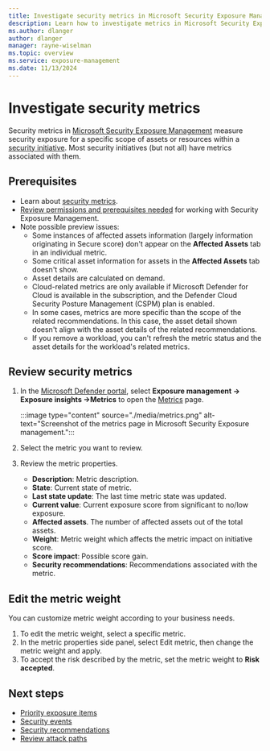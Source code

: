 ```yaml
---
title: Investigate security metrics in Microsoft Security Exposure Management
description: Learn how to investigate metrics in Microsoft Security Exposure Management.
ms.author: dlanger
author: dlanger
manager: rayne-wiselman
ms.topic: overview
ms.service: exposure-management
ms.date: 11/13/2024
---
```


# Investigate security metrics

Security metrics in [Microsoft Security Exposure Management](microsoft-security-exposure-management.md) measure security exposure for a specific scope of assets or resources within a [security initiative](exposure-insights-overview.md). Most security initiatives (but not all) have metrics associated with them.

## Prerequisites

- Learn about [security metrics](exposure-insights-overview.md#working-with-metrics).
- [Review permissions and prerequisites needed](prerequisites.md) for working with Security Exposure Management.
- Note possible preview issues:
  - Some instances of affected assets information (largely information originating in Secure score) don't appear on the **Affected Assets** tab in an individual metric.
  - Some critical asset information for assets in the **Affected Assets** tab doesn't show.
  - Asset details are calculated on demand.
  - Cloud-related metrics are only available if Microsoft Defender for Cloud is available in the subscription, and the Defender Cloud Security Posture Management (CSPM) plan is enabled.
  - In some cases, metrics are more specific than the scope of the related recommendations. In this case, the asset detail shown doesn't align with the asset details of the related recommendations.
  - If you remove a workload, you can't refresh the metric status and the asset details for the workload's related metrics.

## Review security metrics

1. In the [Microsoft Defender portal](https://security.microsoft.com), select **Exposure management -> Exposure insights ->Metrics** to open the [Metrics](https://security.microsoft.com/exposure-metrics) page.

    :::image type="content" source="./media/metrics.png" alt-text="Screenshot of the metrics page in Microsoft Security Exposure management.":::

1. Select the metric you want to review.
1. Review the metric properties.

    - **Description**: Metric description.
    - **State**: Current state of metric.
    - **Last state update**: The last time metric state was updated.
    - **Current value**: Current exposure score from significant to no/low exposure.
    - **Affected assets**. The number of affected assets out of the total assets.
    - **Weight**: Metric weight which affects the metric impact on initiative score.
    - **Score impact**: Possible score gain.
    - **Security recommendations**: Recommendations associated with the metric.

## Edit the metric weight

You can customize metric weight according to your business needs.

1. To edit the metric weight, select a specific metric.
1. In the metric properties side panel, select Edit metric, then change the metric weight and apply.
1. To accept the risk described by the metric, set the metric weight to **Risk accepted**.

## Next steps

- [Priority exposure items](exposure-insights-overview.md)
- [Security events](security-events.md)
- [Security recommendations](security-recommendations.md)
- [Review attack paths](work-attack-paths-overview.md)

